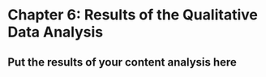 # Chapter 6: Results of the Qualitative Data Analysis

## Put the results of your content analysis here
    
    